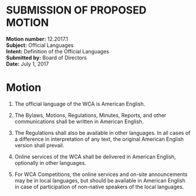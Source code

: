 # SUBMISSION OF PROPOSED MOTION

**Motion number:** 12.2017.1  
**Subject:** Official Languages  
**Intent:** Definition of the Official Languages  
**Submitted by:** Board of Directors  
**Date:** July 1, 2017  

# Motion

1. The official language of the WCA is American English.

2. The Bylaws, Motions, Regulations, Minutes, Reports, and other communications shall be written in American English.

3. The Regulations shall also be available in other languages. In all cases of a difference in interpretation of any text, the original American English version shall prevail.

4. Online services of the WCA shall be delivered in American English, optionally in other languages.

5. For WCA Competitions, the online services and on-site announcements may be in local languages, but should be available in American English in case of participation of non-native speakers of the local languages.
